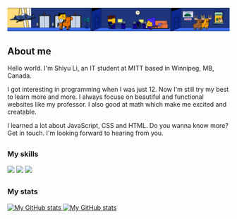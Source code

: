 ![Banner](banner.gif)

## About me

Hello world. I'm Shiyu Li, an IT student at MITT based in Winnipeg, MB, Canada.

I got interesting in programming when I was just 12. Now I'm still try my best to
learn more and more. I always focuse on beautiful and functional websites like my
professor. I also good at math which make me excited and creatable.

I learned a lot about JavaScript, CSS and HTML. Do you wanna know more?
Get in touch. I'm looking forward to hearing from you.

##

### My skills

![](https://img.shields.io/badge/code-javascript-informational?style=for-the-badge&logo=javascript&logoColor=white&color=5E74C2)
![](https://img.shields.io/badge/web-html-informational?style=for-the-badge&logo=html5&logoColor=white&color=5E74C2)
![](https://img.shields.io/badge/web-css-informational?style=for-the-badge&logo=css3&logoColor=white&color=5E74C2)

##

### My stats

<a href="https://github.com/shiyuli05">
  <img height="205px" align="center" src="https://github-readme-stats.vercel.app/api?username=shiyuli05&theme=vue&show_icons=true" alt="My GitHub stats" />
</a>
<a href="https://github.com/mrspecht">
  <img align="center" src="https://github-readme-stats.vercel.app/api/top-langs/?username=shiyuli05&theme=vue&hide=Ruby&show_icons=true&langs_count=3" alt="My 
  GitHub stats"/>
</a>

